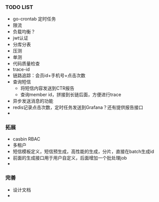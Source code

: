 ### TODO LIST
- go-crontab 定时任务
- 限流
- 负载均衡？
- jwt认证
- 分库分表
- 压测
- 单测
- 代码质量检查
- trace-id
- 链路追踪：会员id+手机号+点击次数
- 查询短信
  - 将短信内容发送到CTR报告
  - 查询member id，拼接到长链后面，方便进行trace
- 异步发送消息的功能
- redis记录点击次数，定时任务发送到Grafana？还有提供报告接口
- 

### 拓展
- casbin RBAC
- 多租户
- 短信模板定义，短信预生成，高性能的生成，分片，直接在batch生成id
- 前面的生成接口用于用户自定义，后面增加一个批处理job
- 

### 完善
- 设计文档
- 